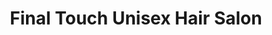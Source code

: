 ---
title: "Final Touch Unisex Hair Salon"
url: /lloydminster/final-touch-unisex-hair-salon/
shop: Friseur
---